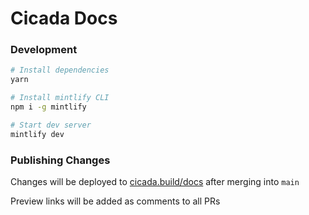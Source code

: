 # Cicada Docs

### Development

```bash
# Install dependencies
yarn

# Install mintlify CLI
npm i -g mintlify

# Start dev server
mintlify dev
```

### Publishing Changes

Changes will be deployed to [cicada.build/docs](https://cicada.build/docs) after merging into `main`

Preview links will be added as comments to all PRs 

